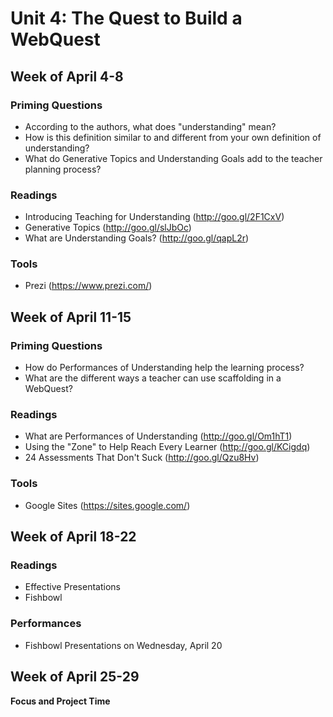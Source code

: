# Unit 4: The Quest to Build a WebQuest

## Week of April 4-8

### Priming Questions
* According to the authors, what does "understanding" mean?
* How is this definition similar to and different from your own definition of understanding?
* What do Generative Topics and Understanding Goals add to the teacher planning process?

### Readings
* Introducing Teaching for Understanding (http://goo.gl/2F1CxV)
* Generative Topics (http://goo.gl/slJbOc)
* What are Understanding Goals? (http://goo.gl/qapL2r)

### Tools
* Prezi (https://www.prezi.com/)

## Week of April 11-15

### Priming Questions
* How do Performances of Understanding help the learning process?
* What are the different ways a teacher can use scaffolding in a WebQuest?

### Readings
* What are Performances of Understanding (http://goo.gl/Om1hT1)
* Using the "Zone" to Help Reach Every Learner (http://goo.gl/KCigdq)
* 24 Assessments That Don't Suck (http://goo.gl/Qzu8Hv)

### Tools
* Google Sites (https://sites.google.com/)

## Week of April 18-22

### Readings
* Effective Presentations
* Fishbowl

### Performances
* Fishbowl Presentations on Wednesday, April 20

## Week of April 25-29

**Focus and Project Time**
